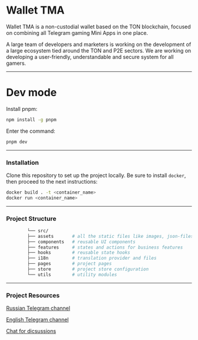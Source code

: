 # Wallet TMA

Wallet TMA is a non-custodial wallet based on the TON blockchain, focused on combining all Telegram gaming Mini Apps in one place.

A large team of developers and marketers is working on the development of a large ecosystem tied around the TON and P2E sectors. We are working on developing a user-friendly, understandable and secure system for all gamers.

---

# Dev mode

Install pnpm:

```bash
npm install -g pnpm
```

Enter the command:

```bash
pnpm dev
```

---

### Installation

Clone this repository to set up the project locally. Be sure to install `docker`, then proceed to the next instructions:

```bash
docker build . -t <container_name>
docker run <container_name>
```

---

### Project Structure

```bash
	    └── src/
        ├── assets       # all the static files like images, json-files for lottie, etc.
        ├── components   # reusable UI components
        ├── features     # states and actions for business features
        ├── hooks        # reusable state hooks
        ├── i18n         # translation provider and files
        ├── pages        # project pages
        ├── store        # project store configuration
        └── utils        # utility modules
```

---

### Project Resources

[Russian Telegram channel](https://t.me/architecton_tech)

[English Telegram channel](https://t.me/architecton_eu)

[Chat for dicsussions](https://t.me/architec_ton)
